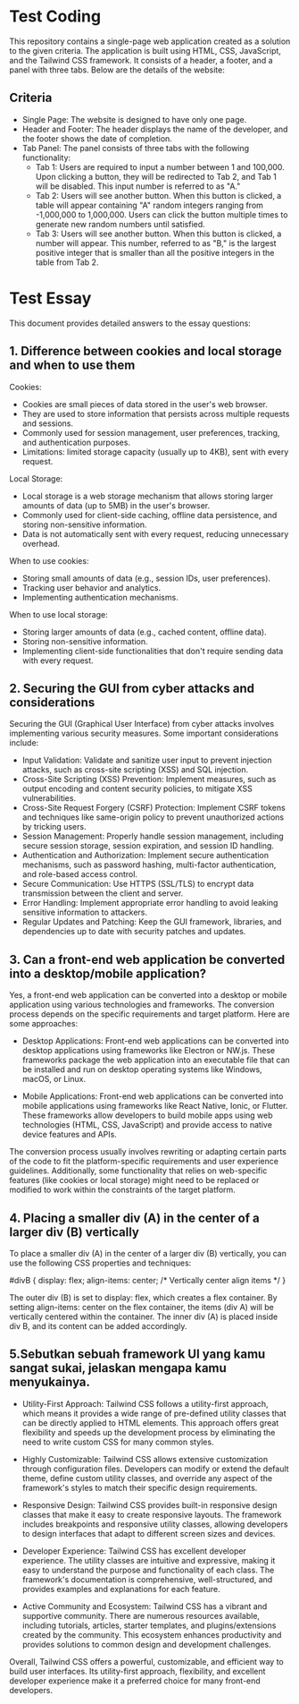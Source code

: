 # Test Coding

This repository contains a single-page web application created as a solution to the given criteria. The application is built using HTML, CSS, JavaScript, and the Tailwind CSS framework. It consists of a header, a footer, and a panel with three tabs. Below are the details of the website:

## Criteria
- Single Page: The website is designed to have only one page.
- Header and Footer: The header displays the name of the developer, and the footer shows the date of completion.
- Tab Panel: The panel consists of three tabs with the following functionality:
  - Tab 1: Users are required to input a number between 1 and 100,000. Upon clicking a button, they will be redirected to Tab 2, and Tab 1 will be disabled. This input number is referred to as "A."
  - Tab 2: Users will see another button. When this button is clicked, a table will appear containing "A" random integers ranging from -1,000,000 to 1,000,000. Users can click the button multiple times to generate new random numbers until satisfied.
  - Tab 3: Users will see another button. When this button is clicked, a number will appear. This number, referred to as "B," is the largest positive integer that is smaller than all the positive integers in the table from Tab 2.

# Test Essay

This document provides detailed answers to the essay questions:

## 1. Difference between cookies and local storage and when to use them

Cookies:
- Cookies are small pieces of data stored in the user's web browser.
- They are used to store information that persists across multiple requests and sessions.
- Commonly used for session management, user preferences, tracking, and authentication purposes.
- Limitations: limited storage capacity (usually up to 4KB), sent with every request.

Local Storage:
- Local storage is a web storage mechanism that allows storing larger amounts of data (up to 5MB) in the user's browser.
- Commonly used for client-side caching, offline data persistence, and storing non-sensitive information.
- Data is not automatically sent with every request, reducing unnecessary overhead.

When to use cookies:
- Storing small amounts of data (e.g., session IDs, user preferences).
- Tracking user behavior and analytics.
- Implementing authentication mechanisms.

When to use local storage:
- Storing larger amounts of data (e.g., cached content, offline data).
- Storing non-sensitive information.
- Implementing client-side functionalities that don't require sending data with every request.

## 2. Securing the GUI from cyber attacks and considerations

Securing the GUI (Graphical User Interface) from cyber attacks involves implementing various security measures. Some important considerations include:

- Input Validation: Validate and sanitize user input to prevent injection attacks, such as cross-site scripting (XSS) and SQL injection.
- Cross-Site Scripting (XSS) Prevention: Implement measures, such as output encoding and content security policies, to mitigate XSS vulnerabilities.
- Cross-Site Request Forgery (CSRF) Protection: Implement CSRF tokens and techniques like same-origin policy to prevent unauthorized actions by tricking users.
- Session Management: Properly handle session management, including secure session storage, session expiration, and session ID handling.
- Authentication and Authorization: Implement secure authentication mechanisms, such as password hashing, multi-factor authentication, and role-based access control.
- Secure Communication: Use HTTPS (SSL/TLS) to encrypt data transmission between the client and server.
- Error Handling: Implement appropriate error handling to avoid leaking sensitive information to attackers.
- Regular Updates and Patching: Keep the GUI framework, libraries, and dependencies up to date with security patches and updates.

## 3. Can a front-end web application be converted into a desktop/mobile application?

Yes, a front-end web application can be converted into a desktop or mobile application using various technologies and frameworks. The conversion process depends on the specific requirements and target platform. Here are some approaches:

- Desktop Applications: Front-end web applications can be converted into desktop applications using frameworks like Electron or NW.js. These frameworks package the web application into an executable file that can be installed and run on desktop operating systems like Windows, macOS, or Linux.

- Mobile Applications: Front-end web applications can be converted into mobile applications using frameworks like React Native, Ionic, or Flutter. These frameworks allow developers to build mobile apps using web technologies (HTML, CSS, JavaScript) and provide access to native device features and APIs.

The conversion process usually involves rewriting or adapting certain parts of the code to fit the platform-specific requirements and user experience guidelines. Additionally, some functionality that relies on web-specific features (like cookies or local storage) might need to be replaced or modified to work within the constraints of the target platform.

## 4. Placing a smaller div (A) in the center of a larger div (B) vertically

To place a smaller div (A) in the center of a larger div (B) vertically, you can use the following CSS properties and techniques:

#divB {
  display: flex;
  align-items: center; /* Vertically center align items */
}

<div id="divB">
  <div id="divA">
    <!-- Content of div A -->
  </div>
</div>

The outer div (B) is set to display: flex, which creates a flex container.
By setting align-items: center on the flex container, the items (div A) will be vertically centered within the container.
The inner div (A) is placed inside div B, and its content can be added accordingly.

## 5.Sebutkan sebuah framework UI yang kamu sangat sukai, jelaskan mengapa kamu menyukainya.

- Utility-First Approach: Tailwind CSS follows a utility-first approach, which means it provides a wide range of pre-defined utility classes that can be directly applied to HTML elements. This approach offers great flexibility and speeds up the development process by eliminating the need to write custom CSS for many common styles.

- Highly Customizable: Tailwind CSS allows extensive customization through configuration files. Developers can modify or extend the default theme, define custom utility classes, and override any aspect of the framework's styles to match their specific design requirements.

- Responsive Design: Tailwind CSS provides built-in responsive design classes that make it easy to create responsive layouts. The framework includes breakpoints and responsive utility classes, allowing developers to design interfaces that adapt to different screen sizes and devices.

- Developer Experience: Tailwind CSS has excellent developer experience. The utility classes are intuitive and expressive, making it easy to understand the purpose and functionality of each class. The framework's documentation is comprehensive, well-structured, and provides examples and explanations for each feature.

- Active Community and Ecosystem: Tailwind CSS has a vibrant and supportive community. There are numerous resources available, including tutorials, articles, starter templates, and plugins/extensions created by the community. This ecosystem enhances productivity and provides solutions to common design and development challenges.

Overall, Tailwind CSS offers a powerful, customizable, and efficient way to build user interfaces. Its utility-first approach, flexibility, and excellent developer experience make it a preferred choice for many front-end developers.